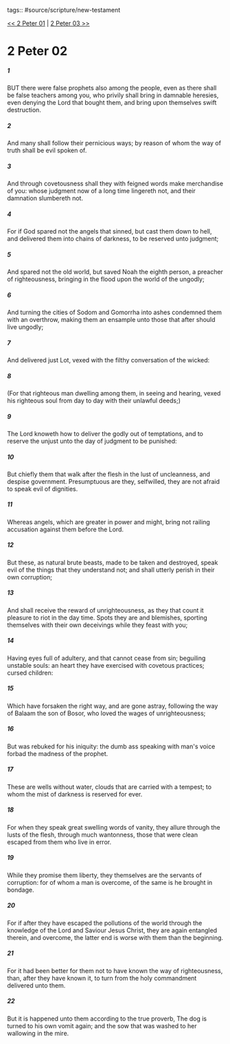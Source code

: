 tags:: #source/scripture/new-testament

[<< 2 Peter 01](/New_Testament/22_2_Peter/2_Peter_01.md) | [2 Peter 03 >>](/New_Testament/22_2_Peter/2_Peter_03.md)

# 2 Peter 02

##### 1

BUT there were false prophets also among the people, even as there shall be false teachers among you, who privily shall bring in damnable heresies, even denying the Lord that bought them, and bring upon themselves swift destruction.

##### 2

And many shall follow their pernicious ways; by reason of whom the way of truth shall be evil spoken of.

##### 3

And through covetousness shall they with feigned words make merchandise of you: whose judgment now of a long time lingereth not, and their damnation slumbereth not.

##### 4

For if God spared not the angels that sinned, but cast them down to hell, and delivered them into chains of darkness, to be reserved unto judgment;

##### 5

And spared not the old world, but saved Noah the eighth person, a preacher of righteousness, bringing in the flood upon the world of the ungodly;

##### 6

And turning the cities of Sodom and Gomorrha into ashes condemned them with an overthrow, making them an ensample unto those that after should live ungodly;

##### 7

And delivered just Lot, vexed with the filthy conversation of the wicked:

##### 8

(For that righteous man dwelling among them, in seeing and hearing, vexed his righteous soul from day to day with their unlawful deeds;)

##### 9

The Lord knoweth how to deliver the godly out of temptations, and to reserve the unjust unto the day of judgment to be punished:

##### 10

But chiefly them that walk after the flesh in the lust of uncleanness, and despise government. Presumptuous are they, selfwilled, they are not afraid to speak evil of dignities.

##### 11

Whereas angels, which are greater in power and might, bring not railing accusation against them before the Lord.

##### 12

But these, as natural brute beasts, made to be taken and destroyed, speak evil of the things that they understand not; and shall utterly perish in their own corruption;

##### 13

And shall receive the reward of unrighteousness, as they that count it pleasure to riot in the day time. Spots they are and blemishes, sporting themselves with their own deceivings while they feast with you;

##### 14

Having eyes full of adultery, and that cannot cease from sin; beguiling unstable souls: an heart they have exercised with covetous practices; cursed children:

##### 15

Which have forsaken the right way, and are gone astray, following the way of Balaam the son of Bosor, who loved the wages of unrighteousness;

##### 16

But was rebuked for his iniquity: the dumb ass speaking with man's voice forbad the madness of the prophet.

##### 17

These are wells without water, clouds that are carried with a tempest; to whom the mist of darkness is reserved for ever.

##### 18

For when they speak great swelling words of vanity, they allure through the lusts of the flesh, through much wantonness, those that were clean escaped from them who live in error.

##### 19

While they promise them liberty, they themselves are the servants of corruption: for of whom a man is overcome, of the same is he brought in bondage.

##### 20

For if after they have escaped the pollutions of the world through the knowledge of the Lord and Saviour Jesus Christ, they are again entangled therein, and overcome, the latter end is worse with them than the beginning.

##### 21

For it had been better for them not to have known the way of righteousness, than, after they have known it, to turn from the holy commandment delivered unto them.

##### 22

But it is happened unto them according to the true proverb, The dog is turned to his own vomit again; and the sow that was washed to her wallowing in the mire.
